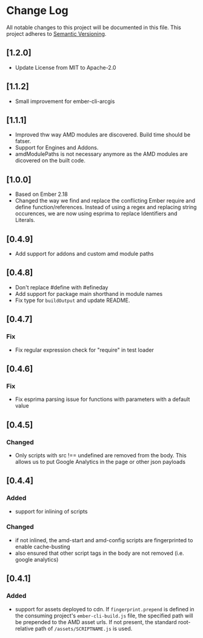 # Change Log
All notable changes to this project will be documented in this file.
This project adheres to [Semantic Versioning](http://semver.org/).

## [1.2.0]
- Update License from MIT to Apache-2.0

## [1.1.2]
- Small improvement for ember-cli-arcgis

## [1.1.1]
- Improved thw way AMD modules are discovered. Build time should be fatser.
- Support for Engines and Addons.
- amdModulePaths is not necessary anymore as the AMD modules are dicovered on the built code.

## [1.0.0]
- Based on Ember 2.18
- Changed the way we find and replace the conflicting Ember require and define function/references. Instead of using a regex and replacing string occurences, we are now using esprima to replace Identifiers and Literals.

## [0.4.9]
- Add support for addons and custom amd module paths

## [0.4.8]
- Don't replace #define with #efineday
- Add support for package main shorthand in module names
- Fix type for `buildOutput` and update README.

## [0.4.7]
### Fix
- Fix regular expression check for "require" in test loader

## [0.4.6]
### Fix
- Fix esprima parsing issue for functions with parameters with a default value

## [0.4.5]
### Changed
- Only scripts with src !== undefined are removed from the body. This allows us to put Google Analytics in the page or other json payloads

## [0.4.4]
### Added
- support for inlining of scripts
### Changed
- if not inlined, the amd-start and amd-config scripts are fingerprinted to enable cache-busting
- also ensured that other script tags in the body are not removed (i.e. google analytics)

## [0.4.1]
### Added
- support for assets deployed to cdn. If `fingerprint.prepend` is defined in the consuming project's `ember-cli-build.js` file, the specified path will be prepended to the AMD asset urls. If not present, the standard root-relative path of `/assets/SCRIPTNAME.js` is used.
